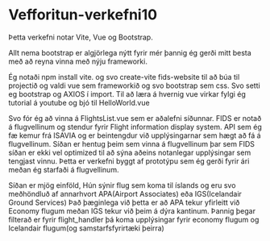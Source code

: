# Vefforitun-verkefni10

Þetta verkefni notar Vite, Vue og Bootstrap.

Allt nema bootstrap er algjörlega nýtt fyrir mér þannig ég gerði mitt besta með að reyna vinna með nýju frameworki.

Ég notaði npm install vite. og svo create-vite fids-website til að búa til projectið og valdi vue sem frameworkið og svo bootstrap sem css. Svo setti eg bootstrap og AXIOS í import. Til að læra á hvernig vue virkar fylgi ég tutorial á youtube og bjó til HelloWorld.vue 

Svo fór ég að vinna á FlightsList.vue sem er aðalefni síðunnar. FIDS er notað á flugvellinum og stendur fyrir Flight information display system. API sem ég fæ kemur frá ISAVIA og er beintengdur við upplýsingarnar sem hægt að fá á flugvellinum. Síðan er hentug þeim sem vinna á flugvellinum þar sem FIDS síðan er ekki vel optimized til að sýna aðeins notanlegar upplýsingar sem tengjast vinnu. Þetta er verkefni byggt af prototýpu sem ég gerði fyrir ári meðan ég starfaði á flugvellinum.

Síðan er mjög einföld, Hún sýnir flug sem koma til íslands og eru svo meðhöndluð af annarhvort APA(Airport Associates) eða IGS(Icelandair Ground Services) Það þæginlega við þetta er að APA tekur yfirleitt við Economy flugum meðan IGS tekur við þeim á dýra kantinum. Þannig þegar filterað er fyrir flight_handler þá koma upplýsingar fyrir economy flugum og Icelandair flugum(og samstarfsfyrirtæki þeirra)